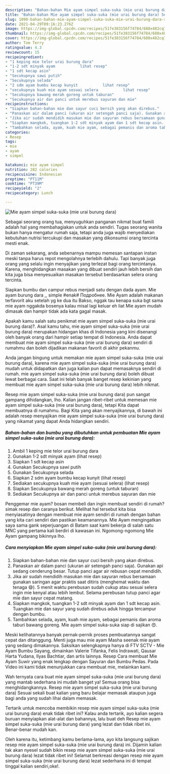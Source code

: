 ```yaml
---
description: "Bahan-bahan Mie ayam simpel suka-suka (mie urai burung dara) Sederhana Untuk Jualan"
title: "Bahan-bahan Mie ayam simpel suka-suka (mie urai burung dara) Sederhana Untuk Jualan"
slug: 1090-bahan-bahan-mie-ayam-simpel-suka-suka-mie-urai-burung-dara-sederhana-untuk-jualan
date: 2021-04-29T09:16:23.276Z
image: https://img-global.cpcdn.com/recipes/51fe383156f74784/680x482cq70/mie-ayam-simpel-suka-suka-mie-urai-burung-dara-foto-resep-utama.jpg
thumbnail: https://img-global.cpcdn.com/recipes/51fe383156f74784/680x482cq70/mie-ayam-simpel-suka-suka-mie-urai-burung-dara-foto-resep-utama.jpg
cover: https://img-global.cpcdn.com/recipes/51fe383156f74784/680x482cq70/mie-ayam-simpel-suka-suka-mie-urai-burung-dara-foto-resep-utama.jpg
author: Tom Terry
ratingvalue: 4.3
reviewcount: 15
recipeingredient:
- "1 keping mie telor urai burung dara"
- "1-2 sdt minyak ayam           lihat resep"
- "1 sdt kecap asin"
- "Secukupnya sawi putih"
- "Secukupnya selada"
- "2 sdm ayam bumbu kecap kunyit           lihat resep"
- "secukupnya kuah mie ayam sesuai selera           lihat resep"
- "Secukupnya bawang merah goreng untuk taburan"
- "Secukupnya air dan panci untuk merebus sayuran dan mie"
recipeinstructions:
- "Siapkan bahan-bahan mie dan sayur cuci bersih yang akan direbus."
- "Panaskan air dalam panci (ukuran air setengah panci saja). Gunakan api sedang cenderung besar. Tutup panci agar air rebusan cepat mendidih."
- "Jika air sudah mendidih masukan mie dan sayuran rebus bersamaan gunakan saringan agar praktis saat ditiris (menghemat waktu dan tenaga 😄). 5 menit waktu perebusan sudah cukup atau sesuai selera ingin mie kenyal atau lebih lembut. Selama perebusan tutup panci agar mie dan sayur cepat matang."
- "Siapkan mangkok, tuangkan 1-2 sdt minyak ayam dan 1 sdt kecap asin. Tuangkan mie dan sayur yang sudah direbus aduk hingga tercampur dengan bumbu."
- "Tambahkan selada, ayam, kuah mie ayam, sebagai pemanis dan aroma taburi bawang goreng. Mie ayam simpel suka-suka siap di sajikan 😍."
categories:
- Resep
tags:
- mie
- ayam
- simpel

katakunci: mie ayam simpel 
nutrition: 282 calories
recipecuisine: Indonesian
preptime: "PT11M"
cooktime: "PT39M"
recipeyield: "2"
recipecategory: Lunch

---
```



![Mie ayam simpel suka-suka (mie urai burung dara)](https://img-global.cpcdn.com/recipes/51fe383156f74784/680x482cq70/mie-ayam-simpel-suka-suka-mie-urai-burung-dara-foto-resep-utama.jpg)

Sebagai seorang orang tua, menyuguhkan panganan nikmat buat famili adalah hal yang membahagiakan untuk anda sendiri. Tugas seorang  wanita bukan hanya mengatur rumah saja, tetapi anda juga wajib menyediakan kebutuhan nutrisi tercukupi dan masakan yang dikonsumsi orang tercinta mesti enak.

Di zaman  sekarang, anda sebenarnya mampu memesan santapan instan meski tanpa harus repot mengolahnya terlebih dahulu. Tapi banyak juga orang yang selalu ingin menyajikan yang terlezat bagi orang tercintanya. Karena, menghidangkan masakan yang dibuat sendiri jauh lebih bersih dan kita juga bisa menyesuaikan masakan tersebut berdasarkan selera orang tercinta. 

Siapkan bumbu dan campur rebus menjadi satu dengan dada ayam. Mie ayam burung dara ,, simple #enak# Подробнее. Mie Ayam adalah makanan terfavorit aku setelah yg ke dua itu Bakso, nggak tau kenapa suka bgt sama mie ayam nggakda bosenya kalau misal lagi keluar eh liat Mie ayam mudah dimasak dan hampir tidak ada kata gagal masak.

Apakah kamu salah satu penikmat mie ayam simpel suka-suka (mie urai burung dara)?. Asal kamu tahu, mie ayam simpel suka-suka (mie urai burung dara) merupakan hidangan khas di Indonesia yang kini disenangi oleh banyak orang dari hampir setiap tempat di Indonesia. Anda dapat membuat mie ayam simpel suka-suka (mie urai burung dara) sendiri di rumahmu dan boleh dijadikan makanan favorit di akhir pekanmu.

Anda jangan bingung untuk memakan mie ayam simpel suka-suka (mie urai burung dara), karena mie ayam simpel suka-suka (mie urai burung dara) mudah untuk didapatkan dan juga kalian pun dapat memasaknya sendiri di rumah. mie ayam simpel suka-suka (mie urai burung dara) boleh dibuat lewat berbagai cara. Saat ini telah banyak banget resep kekinian yang membuat mie ayam simpel suka-suka (mie urai burung dara) lebih nikmat.

Resep mie ayam simpel suka-suka (mie urai burung dara) pun sangat gampang dihidangkan, lho. Kalian jangan ribet-ribet untuk memesan mie ayam simpel suka-suka (mie urai burung dara), tetapi Kita dapat membuatnya di rumahmu. Bagi Kita yang akan menyajikannya, di bawah ini adalah resep menyajikan mie ayam simpel suka-suka (mie urai burung dara) yang nikamat yang dapat Anda hidangkan sendiri.

<!--inarticleads1-->

##### Bahan-bahan dan bumbu yang dibutuhkan untuk pembuatan Mie ayam simpel suka-suka (mie urai burung dara):

1. Ambil 1 keping mie telor urai burung dara
1. Gunakan 1-2 sdt minyak ayam           (lihat resep)
1. Siapkan 1 sdt kecap asin
1. Gunakan Secukupnya sawi putih
1. Gunakan Secukupnya selada
1. Siapkan 2 sdm ayam bumbu kecap kunyit           (lihat resep)
1. Sediakan secukupnya kuah mie ayam (sesuai selera)           (lihat resep)
1. Siapkan Secukupnya bawang merah goreng (untuk taburan)
1. Sediakan Secukupnya air dan panci untuk merebus sayuran dan mie


Penggemar mie ayam? bosan membeli dan ingin membuat sendiri di rumah? simak resep dan caranya berikut. Melihat hal tersebut kita bisa menyiasatinya dengan membuat mie ayam sendiri di rumah dengan bahan yang kita cari sendiri dan pastikan keamanannya. Mie Ayam mengingatkan saya sama gank seperjuangan di Batam saat kami bekerja di salah satu MNC yang pertama kali berdiri di kawasan ini. Ngomong-ngomong Mie Ayam gampang bikinnya lho. 

<!--inarticleads2-->

##### Cara menyiapkan Mie ayam simpel suka-suka (mie urai burung dara):

1. Siapkan bahan-bahan mie dan sayur cuci bersih yang akan direbus.
1. Panaskan air dalam panci (ukuran air setengah panci saja). Gunakan api sedang cenderung besar. Tutup panci agar air rebusan cepat mendidih.
1. Jika air sudah mendidih masukan mie dan sayuran rebus bersamaan gunakan saringan agar praktis saat ditiris (menghemat waktu dan tenaga 😄). 5 menit waktu perebusan sudah cukup atau sesuai selera ingin mie kenyal atau lebih lembut. Selama perebusan tutup panci agar mie dan sayur cepat matang.
1. Siapkan mangkok, tuangkan 1-2 sdt minyak ayam dan 1 sdt kecap asin. Tuangkan mie dan sayur yang sudah direbus aduk hingga tercampur dengan bumbu.
1. Tambahkan selada, ayam, kuah mie ayam, sebagai pemanis dan aroma taburi bawang goreng. Mie ayam simpel suka-suka siap di sajikan 😍.


Meski kelihatannya banyak pernak-pernik proses pembuatannya sangat cepat dan ditanggung. Menti juga mau mie ayam Masha seenak mie ayam yang sedang dimakannya. Saksikan selengkapnya hanya di FTV SCTV - Mie Ayam Bumbu Sayang, dimainkan Valerie Tifanka, Felis Indrawati, Qausar Harta Yudana, Ilyas Bachtiar, dan artis lainnya. Resep Cara membuat Mie Ayam Suwir yang enak lengkap dengan Sayuran dan Bumbu Pedas. Pada Video ini kami tidak menunjukkan cara membuat mie, melainkan kami. 

Wah ternyata cara buat mie ayam simpel suka-suka (mie urai burung dara) yang mantab sederhana ini mudah banget ya! Semua orang bisa menghidangkannya. Resep mie ayam simpel suka-suka (mie urai burung dara) Sesuai sekali buat kalian yang baru belajar memasak ataupun juga bagi anda yang sudah lihai dalam memasak.

Tertarik untuk mencoba membikin resep mie ayam simpel suka-suka (mie urai burung dara) enak tidak ribet ini? Kalau anda tertarik, ayo kalian segera buruan menyiapkan alat-alat dan bahannya, lalu buat deh Resep mie ayam simpel suka-suka (mie urai burung dara) yang lezat dan tidak ribet ini. Benar-benar mudah kan. 

Oleh karena itu, ketimbang kamu berlama-lama, ayo kita langsung sajikan resep mie ayam simpel suka-suka (mie urai burung dara) ini. Dijamin kalian tak akan nyesel sudah bikin resep mie ayam simpel suka-suka (mie urai burung dara) lezat tidak ribet ini! Selamat berkreasi dengan resep mie ayam simpel suka-suka (mie urai burung dara) lezat sederhana ini di tempat tinggal kalian sendiri,oke!.

